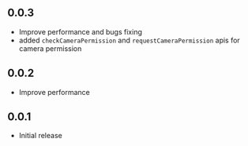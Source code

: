 ## 0.0.3

* Improve performance and bugs fixing
* added `checkCameraPermission` and `requestCameraPermission` apis for camera permission

## 0.0.2

* Improve performance

## 0.0.1

* Initial release
